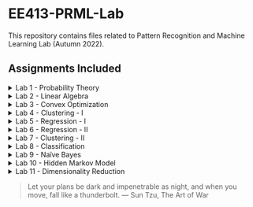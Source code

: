 # EE413-PRML-Lab

This repository contains files related to Pattern Recognition and Machine Learning Lab (Autumn 2022).

## Assignments Included
<details> 
  <summary> Lab 1 - Probability Theory </summary>
  
  1. Sampling from Uniform Distribution
  2. Sampling from Gaussian Distribution
  3. Categorical Sampling
  4. Central Limit Theorem
  5. Computing &pi; using Sampling
  6. Monty Hall Problem
  
</details>
  
<details> 
  <summary> Lab 2 - Linear Algebra </summary>
  
  1. System of Equations: Full Rank, Square Matrix
  2. System of Equations: Full Rank, Non-Square Matrix
  3. System of Equations: Non-Full Rank Matrix
  
</details>

<details> 
  <summary> Lab 3 - Convex Optimization </summary>
  
  1. Minimizing $f(x) = x^{2} + x + 2$
  2. Minimizing $f(x) = xsinx$
  3. Minimizing $f(x, y) = x^{2} + y^{2} + 2x + 2y$
  4. Minimizing $f(x, y) = xsinx + ysiny$
  
</details>

<details> 
  <summary> Lab 4 - Clustering - I </summary>
  
  1. Partition Based Clustering (K-Means)
  2. Model Based Clustering (GMM)
  3. Applications of Clustering: Iris Flower Dataset
  
</details>

<details> 
  <summary> Lab 5 - Regression - I </summary>
  
  1. Fitting of a Line
  2. Fitting of a Plane
  3. Fitting of an M-Dimensional Hyperplane
  4. Applications of Regression: Salary Prediction
  
</details>

<details> 
  <summary> Lab 6 - Regression - II </summary>
  
  1. Polynomial Regression
  2. The Shortcomings of Linear Regression
  3. Logistic Regression
  4. Classification of Circular-Separated data using LogReg
  5. MultiClass Logistic Regression
  
</details>

<details> 
  <summary> Lab 7 - Clustering - II </summary>
  
  1. Density Based Clustering (DBSCAN)
  2. Partition Based Clustering (Fuzzy C-Means)
  3. Hierarchial Clustering (Agglomerative Approach)
  4. Applications of Clustering: MNIST Digit Dataset
  
</details>

<details> 
  <summary> Lab 8 - Classification </summary>
  
  1. Support Vector Machines
  2. K-Nearest Neighbours
  3. Applications of Classification: MNIST Digit Dataset
  
</details>

<details> 
  <summary> Lab 9 - Na&iuml;ve Bayes </summary>
  
  1. Binary Classification
  2. Sentiment Analysis
  
</details>

<details> 
  <summary> Lab 10 - Hidden Markov Model </summary>
  
  1. Evaluation Problem (Forward, Backward Algorithms)
  2. Learning Problem (Baum Welch Algorithm)
  3. Decoding Problem (Viterbi Algorithm)
  4. Using decoder from hmmlearn package
  
</details>

<details> 
  <summary> Lab 11 - Dimensionality Reduction </summary>
  
  1. PCA (Principal Component Analysis)
  2. LDA (Linear Discriminant Analysis)
  
</details>

> Let your plans be dark and impenetrable as night, and when you move, fall like a thunderbolt. &mdash; Sun Tzu, The Art of War
